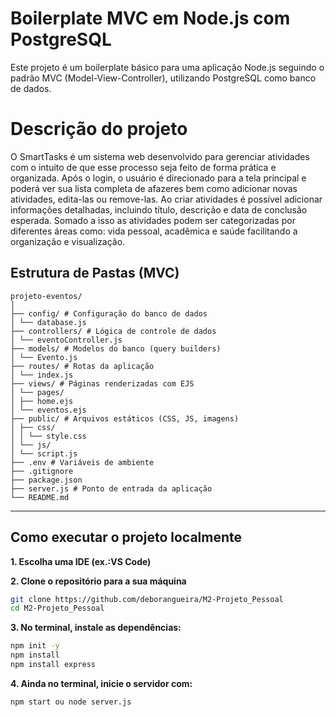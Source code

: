 # Boilerplate MVC em Node.js com PostgreSQL

Este projeto é um boilerplate básico para uma aplicação Node.js seguindo o padrão MVC (Model-View-Controller), utilizando PostgreSQL como banco de dados.

# Descrição do projeto
 O SmartTasks é um sistema web desenvolvido para gerenciar atividades com o intuito de que esse processo seja feito de forma prática e organizada. Após o login, o usuário é direcionado para a tela principal e poderá ver sua lista completa de afazeres bem como adicionar novas atividades, edita-las ou remove-las. Ao criar atividades é possível adicionar informações detalhadas, incluindo título, descrição e data de conclusão esperada. Somado a isso as atividades podem ser categorizadas por diferentes áreas como: vida pessoal,  acadêmica e saúde  facilitando a organização e visualização. 

## Estrutura de Pastas (MVC)
```
projeto-eventos/
│
├── config/ # Configuração do banco de dados
│ └── database.js
├── controllers/ # Lógica de controle de dados
│ └── eventoController.js
├── models/ # Modelos do banco (query builders)
│ └── Evento.js
├── routes/ # Rotas da aplicação
│ └── index.js
├── views/ # Páginas renderizadas com EJS
│ └── pages/
│ ├── home.ejs
│ └── eventos.ejs
├── public/ # Arquivos estáticos (CSS, JS, imagens)
│ ├── css/
│ │ └── style.css
│ └── js/
│ └── script.js
├── .env # Variáveis de ambiente 
├── .gitignore
├── package.json
├── server.js # Ponto de entrada da aplicação
└── README.md
```

---

## Como executar o projeto localmente

**1. Escolha uma IDE (ex.:VS Code)**

**2. Clone o repositório para a sua máquina**

```bash
git clone https://github.com/deborangueira/M2-Projeto_Pessoal
cd M2-Projeto_Pessoal
```

**3. No terminal, instale as dependências:**
```bash
npm init -y
npm install 
npm install express
```

**4. Ainda no terminal, inicie o servidor com:**
```bash
npm start ou node server.js
```





